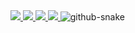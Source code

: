 <a href = "https://github.com/Syloww">
  <img src ="https://img.shields.io/badge/Python-FFD43B?style=for-the-badge&logo=python&logoColor=blue" />
  <img src ="https://img.shields.io/badge/HTML5-E34F26?style=for-the-badge&logo=html5&logoColor=white" />
  <img src ="https://img.shields.io/badge/CSS3-1572B6?style=for-the-badge&logo=css3&logoColor=white" />
  <img src ="https://img.shields.io/badge/JavaScript-323330?style=for-the-badge&logo=javascript&logoColor=F7DF1E" />
</a>

<picture>
  <source media="(prefers-color-scheme: dark)" srcset="github-snake-dark.svg" />
  <source media="(prefers-color-scheme: light)" srcset="github-snake.svg" />
  <img alt="github-snake" src="github-snake.svg" />
</picture>
